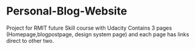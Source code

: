 # Personal-Blog-Website
Project for RMIT future Skill course with Udacity
Contains 3 pages (Homepage,blogpostpage, design system page) and each page has links direct to other two.
